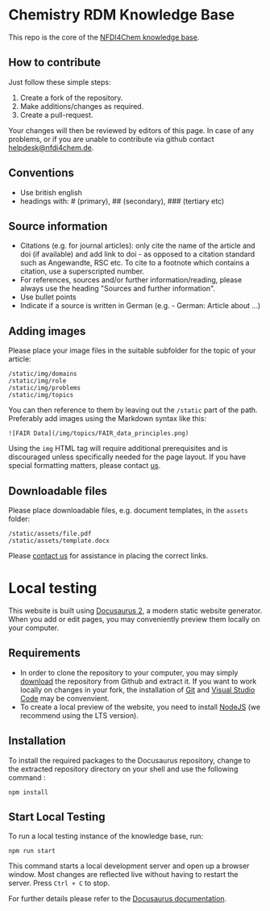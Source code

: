 # Chemistry RDM Knowledge Base

This repo is the core of the [NFDI4Chem knowledge base](https://knowledgebase.nfdi4chem.de).

## How to contribute

Just follow these simple steps:

1. Create a fork of the repository.
2. Make additions/changes as required.
3. Create a pull-request.

Your changes will then be reviewed by editors of this page. In case of any problems, or if you are unable to contribute via github contact [helpdesk@nfdi4chem.de](mailto:helpdesk@nfdi4chem.de).

## Conventions

- Use british english
- headings with: # (primary), ## (secondary), ### (tertiary etc)

## Source information

- Citations (e.g. for journal articles): only cite the name of the article and doi (if available) and add link to doi - as opposed to a citation standard such as Angewandte, RSC etc. To cite to a footnote   which contains a citation, use a superscripted number.
- For references, sources and/or further information/reading, please always use the heading "Sources and further information".
- Use bullet points
- Indicate if a source is written in German (e.g. - German: Article about ...)

## Adding images

Please place your image files in the suitable subfolder for the topic of your article:

```
/static/img/domains
/static/img/role
/static/img/problems
/static/img/topics
```

You can then reference to them by leaving out the `/static` part of the path. Preferably add images using the Markdown syntax like this:

```![FAIR Data](/img/topics/FAIR_data_principles.png)```

Using the `img` HTML tag will require additional prerequisites and is discouraged unless specifically needed for the page layout. If you have special formatting matters, please contact [us](mailto:helpdesk@nfdi4chem.de).

## Downloadable files

Please place downloadable files, e.g. document templates, in the `assets` folder:
```
/static/assets/file.pdf
/static/assets/template.docx
```

Please [contact us](mailto:helpdesk@nfdi4chem.de) for assistance in placing the correct links.

# Local testing

This website is built using [Docusaurus 2](https://docusaurus.io/), a modern static website generator. When you add or edit pages, you may conveniently preview them locally on your computer.

## Requirements

- In order to clone the repository to your computer, you may simply [download](https://github.com/NFDI4Chem/knowledge_base/archive/refs/heads/main.zip) the repository from Github and extract it. If you want to work locally on changes in your fork, the installation of [Git](https://git-scm.com/) and [Visual Studio Code](https://code.visualstudio.com/) may be convenvient.
- To create a local preview of the website, you need to install [NodeJS](https://nodejs.org/) (we recommend using the LTS version).

## Installation

To install the required packages to the Docusaurus repository, change to the extracted repository directory on your shell and use the following command :

```console
npm install
```

## Start Local Testing

To run a local testing instance of the knowledge base, run:

```console
npm run start
```

This command starts a local development server and open up a browser window. Most changes are reflected live without having to restart the server. Press ```Ctrl + C``` to stop.

For further details please refer to the [Docusaurus documentation](https://docusaurus.io/docs/).
